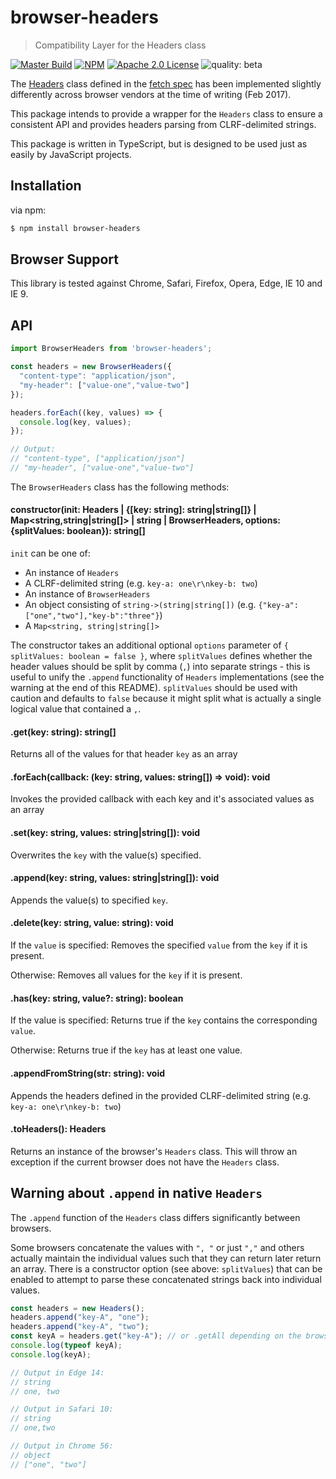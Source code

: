 # browser-headers
> Compatibility Layer for the Headers class

[![Master Build](https://travis-ci.org/improbable-eng/js-browser-headers.svg?branch=master)](https://travis-ci.org/improbable-eng/js-browser-headers)
[![NPM](https://img.shields.io/npm/v/browser-headers.svg)](https://www.npmjs.com/package/browser-headers)
[![Apache 2.0 License](https://img.shields.io/badge/License-Apache%202.0-blue.svg)](LICENSE)
![quality: beta](https://img.shields.io/badge/quality-beta-yellow.svg)

The [Headers](https://fetch.spec.whatwg.org/#headers-class) class defined in the [fetch spec](https://fetch.spec.whatwg.org/) has been implemented slightly differently across browser vendors at the time of writing (Feb 2017).

This package intends to provide a wrapper for the `Headers` class to ensure a consistent API and provides headers parsing from CLRF-delimited strings.

This package is written in TypeScript, but is designed to be used just as easily by JavaScript projects.


## Installation
via npm:

```bash
$ npm install browser-headers
```

## Browser Support
This library is tested against Chrome, Safari, Firefox, Opera, Edge, IE 10 and IE 9.

## API

```js
import BrowserHeaders from 'browser-headers';

const headers = new BrowserHeaders({
  "content-type": "application/json",
  "my-header": ["value-one","value-two"]
});

headers.forEach((key, values) => {
  console.log(key, values);
});

// Output:
// "content-type", ["application/json"]
// "my-header", ["value-one","value-two"]
```

The `BrowserHeaders` class has the following methods:

#### constructor(init: Headers | {[key: string]: string|string[]} | Map<string,string|string[]> | string | BrowserHeaders, options: {splitValues: boolean}): string[]
`init` can be one of:
* An instance of `Headers`
* A CLRF-delimited string (e.g. `key-a: one\r\nkey-b: two`)
* An instance of `BrowserHeaders`
* An object consisting of `string->(string|string[])` (e.g. `{"key-a":["one","two"],"key-b":"three"}`) 
* A `Map<string, string|string[]>`

The constructor takes an additional optional `options` parameter of `{ splitValues: boolean = false }`, where 
`splitValues` defines whether the header values should be split by comma (`,`) into separate strings - this is useful 
to unify the `.append` functionality of `Headers` implementations (see the warning at the end of this README). 
`splitValues` should be used with caution and defaults to `false` because it might split what is actually a single 
logical value that contained a `,`.

#### .get(key: string): string[]
Returns all of the values for that header `key` as an array

#### .forEach(callback: (key: string, values: string[]) => void): void
Invokes the provided callback with each key and it's associated values as an array

#### .set(key: string, values: string|string[]): void
Overwrites the `key` with the value(s) specified.

#### .append(key: string, values: string|string[]): void
Appends the value(s) to specified `key`.

#### .delete(key: string, value: string): void
If the `value` is specified: 
    Removes the specified `value` from the `key` if it is present.

Otherwise:
    Removes all values for the `key` if it is present.

#### .has(key: string, value?: string): boolean
If the value is specified: 
    Returns true if the `key` contains the corresponding `value`.

Otherwise:
    Returns true if the `key` has at least one value.

#### .appendFromString(str: string): void
Appends the headers defined in the provided CLRF-delimited string (e.g. `key-a: one\r\nkey-b: two`)

#### .toHeaders(): Headers
Returns an instance of the browser's `Headers` class. This will throw an exception if the current browser does not have
the `Headers` class.

## Warning about `.append` in native `Headers`
The `.append` function of the `Headers` class differs significantly between browsers.

Some browsers concatenate the values with `", "` or just `","` and others actually maintain the individual values such that
they can return later return an array. There is a constructor option (see above: `splitValues`) that can be enabled to
attempt to parse these concatenated strings back into individual values.
```js
const headers = new Headers();
headers.append("key-A", "one");
headers.append("key-A", "two");
const keyA = headers.get("key-A"); // or .getAll depending on the browser 
console.log(typeof keyA);
console.log(keyA);

// Output in Edge 14:
// string
// one, two

// Output in Safari 10:
// string
// one,two

// Output in Chrome 56:
// object
// ["one", "two"]
```
